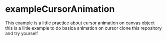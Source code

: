 # exampleCursorAnimation
This example is a little practice about cursor animation on canvas object
this is a llitle example to do basica animation on cursor
clone this repository and try yourself
